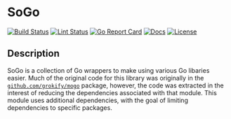 # SoGo

[![Build Status][build-status-svg]][build-status-link]
[![Lint Status][lint-status-svg]][lint-status-url]
[![Go Report Card][goreport-svg]][goreport-link]
[![Docs][docs-godoc-svg]][docs-godoc-link]
[![License][license-svg]][license-link]

## Description

SoGo is a collection of Go wrappers to make using various Go libaries easier. Much of the original code for this library was originally in the [`github.com/grokify/mogo`](https://github.com/grokify/mogo) package, however, the code was extracted in the interest of reducing the dependencies associated with that module. This module uses additional dependencies, with the goal of limiting dependencies to specific packages.

 [build-status-svg]: https://github.com/grokify/sogo/workflows/test/badge.svg
 [build-status-link]: https://github.com/grokify/sogo/actions/workflows/test.yaml
 [lint-status-svg]: https://github.com/grokify/sogo/workflows/lint/badge.svg
 [lint-status-url]: https://github.com/grokify/sogo/actions/workflows/lint.yaml
 [goreport-svg]: https://goreportcard.com/badge/github.com/grokify/sogo
 [goreport-link]: https://goreportcard.com/report/github.com/grokify/sogo
 [docs-godoc-svg]: https://pkg.go.dev/badge/github.com/grokify/sogo
 [docs-godoc-link]: https://pkg.go.dev/github.com/grokify/sogo
 [license-svg]: https://img.shields.io/badge/license-MIT-blue.svg
 [license-link]: https://github.com/grokify/sogo/blob/master/LICENSE
 
